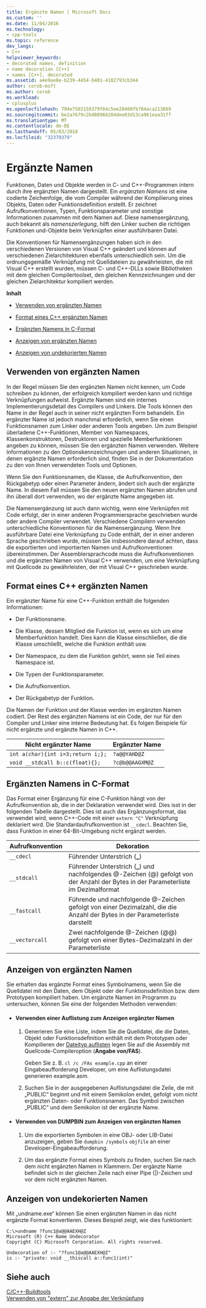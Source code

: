 ```yaml
---
title: Ergänzte Namen | Microsoft Docs
ms.custom: ''
ms.date: 11/04/2016
ms.technology:
- cpp-tools
ms.topic: reference
dev_langs:
- C++
helpviewer_keywords:
- decorated names, definition
- name decoration [C++]
- names [C++], decorated
ms.assetid: a4e9ae8e-b239-4454-b401-4102793cb344
author: corob-msft
ms.author: corob
ms.workload:
- cplusplus
ms.openlocfilehash: 794e7583158379f84c5ee20408fb784aca213669
ms.sourcegitcommit: be2a7679c2bd80968204dee03d13ca961eaa31ff
ms.translationtype: MT
ms.contentlocale: de-DE
ms.lasthandoff: 05/03/2018
ms.locfileid: "32379379"
---
```

# <a name="decorated-names"></a>Ergänzte Namen
Funktionen, Daten und Objekte werden in C- und C++-Programmen intern durch ihre ergänzten Namen dargestellt. Ein *ergänzten Namens* ist eine codierte Zeichenfolge, die vom Compiler während der Kompilierung eines Objekts, Daten oder Funktionsdefinition erstellt. Er zeichnet Aufrufkonventionen, Typen, Funktionsparameter und sonstige Informationen zusammen mit dem Namen auf. Diese namensergänzung, auch bekannt als *namenszerlegung*, hilft den Linker suchen die richtigen Funktionen und-Objekte beim Verknüpfen einer ausführbaren Datei.  
  
 Die Konventionen für Namensergänzungen haben sich in den verschiedenen Versionen von Visual C++ geändert und können auf verschiedenen Zielarchitekturen ebenfalls unterschiedlich sein. Um die ordnungsgemäße Verknüpfung mit Quelldateien zu gewährleisten, die mit Visual C++ erstellt wurden, müssen C- und C++-DLLs sowie Bibliotheken mit dem gleichen Compilertoolset, den gleichen Kennzeichnungen und der gleichen Zielarchitektur kompiliert werden.  
  
 **Inhalt**  
  
-   [Verwenden von ergänzten Namen](#Using)  
  
-   [Format eines C++ ergänzten Namen](#Format)  
  
-   [Ergänzten Namens in C-Format](#FormatC)  
  
-   [Anzeigen von ergänzten Namen](#Viewing)  
  
-   [Anzeigen von undekorierten Namen](#Undecorated)  
  
##  <a name="Using"></a> Verwenden von ergänzten Namen  
 In der Regel müssen Sie den ergänzten Namen nicht kennen, um Code schreiben zu können, der erfolgreich kompiliert werden kann und richtige Verknüpfungen aufweist. Ergänzte Namen sind ein internes Implementierungsdetail des Compilers und Linkers. Die Tools können den Name in der Regel auch in seiner nicht ergänzten Form behandeln. Ein ergänzter Name ist jedoch manchmal erforderlich, wenn Sie einen Funktionsnamen zum Linker oder anderen Tools angeben. Um zum Beispiel überladene C++-Funktionen, Member von Namespaces, Klassenkonstruktoren, Destruktoren und spezielle Memberfunktionen angeben zu können, müssen Sie den ergänzten Namen verwenden. Weitere Informationen zu den Optionskennzeichnungen und anderen Situationen, in denen ergänzte Namen erforderlich sind, finden Sie in der Dokumentation zu den von Ihnen verwendeten Tools und Optionen.  
  
 Wenn Sie den Funktionsnamen, die Klasse, die Aufrufkonvention, den Rückgabetyp oder einen Parameter ändern, ändert sich auch der ergänzte Name. In diesem Fall müssen Sie den neuen ergänzten Namen abrufen und ihn überall dort verwenden, wo der ergänzte Name angegeben ist.  
  
 Die Namensergänzung ist auch dann wichtig, wenn eine Verknüpfen mit Code erfolgt, der in einer anderen Programmiersprache geschrieben wurde oder andere Compiler verwendet. Verschiedene Compilern verwenden unterschiedliche Konventionen für die Namensergänzung. Wenn Ihre ausführbare Datei eine Verknüpfung zu Code enthält, der in einer anderen Sprache geschrieben wurde, müssen Sie insbesondere darauf achten, dass die exportierten und importierten Namen und Aufrufkonventionen übereinstimmen. Der Assemblersprachcode muss die Aufrufkonventionen und die ergänzten Namen von Visual C++ verwenden, um eine Verknüpfung mit Quellcode zu gewährleisten, der mit Visual C++ geschrieben wurde.  
  
##  <a name="Format"></a> Format eines C++ ergänzten Namen  
 Ein ergänzter Name für eine C++-Funktion enthält die folgenden Informationen:  
  
-   Der Funktionsname.  
  
-   Die Klasse, dessen Mitglied die Funktion ist, wenn es sich um eine Memberfunktion handelt. Dies kann die Klasse einschließen, die die Klasse umschließt, welche die Funktion enthält usw.  
  
-   Der Namespace, zu dem die Funktion gehört, wenn sie Teil eines Namespace ist.  
  
-   Die Typen der Funktionsparameter.  
  
-   Die Aufrufkonvention.  
  
-   Der Rückgabetyp der Funktion.  
  
 Die Namen der Funktion und der Klasse werden im ergänzten Namen codiert. Der Rest des ergänzten Namens ist ein Code, der nur für den Compiler und Linker eine interne Bedeutung hat. Es folgen Beispiele für nicht ergänzte und ergänzte Namen in C++.  
  
|Nicht ergänzter Name|Ergänzter Name|  
|----------------------|--------------------|  
|`int a(char){int i=3;return i;};`|`?a@@YAHD@Z`|  
|`void __stdcall b::c(float){};`|`?c@b@@AAGXM@Z`|  
  
##  <a name="FormatC"></a> Ergänzten Namens in C-Format  
 Das Format einer Ergänzung für eine C-Funktion hängt von der Aufrufkonvention ab, die in der Deklaration verwendet wird. Dies isst in der folgenden Tabelle dargestellt. Dies ist auch das Ergänzungsformat, das verwendet wird, wenn C++-Code mit einer `extern "C"` Verknüpfung deklariert wird. Die Standardaufrufkonvention ist `__cdecl`. Beachten Sie, dass Funktion in einer 64-Bit-Umgebung nicht ergänzt werden.  
  
|Aufrufkonvention|Dekoration|  
|------------------------|----------------|  
|`__cdecl`|Führender Unterstrich (**_**)|  
|`__stdcall`|Führender Unterstrich (**_**) und nachfolgendes @-Zeichen (@) gefolgt von der Anzahl der Bytes in der Parameterliste im Dezimalformat|  
|`__fastcall`|Führende und nachfolgende @-Zeichen gefolgt von einer Dezimalzahl, die die Anzahl der Bytes in der Parameterliste darstellt|  
|`__vectorcall`|Zwei nachfolgende @-Zeichen (@@) gefolgt von einer Bytes-Dezimalzahl in der Parameterliste|  
  
##  <a name="Viewing"></a> Anzeigen von ergänzten Namen  
 Sie erhalten das ergänzte Format eines Symbolnamens, wenn Sie die Quelldatei mit den Daten, dem Objekt oder der Funktionsdefinition bzw. dem Prototypen kompiliert haben. Um ergänzte Namen im Programm zu untersuchen, können Sie eine der folgenden Methoden verwenden:  
  
-   #### <a name="to-use-a-listing-to-view-decorated-names"></a>Verwenden einer Auflistung zum Anzeigen ergänzter Namen  
  
    1.  Generieren Sie eine Liste, indem Sie die Quelldatei, die die Daten, Objekt oder Funktionsdefinition enthält mit dem Prototypen oder Kompilieren der [Dateityp auflisten](../../build/reference/fa-fa-listing-file.md) legen Sie auf die Assembly mit Quellcode-Compileroption (**Angabe von/FAS**).  
  
         Geben Sie z. B. `cl /c /FAs example.cpp` an einer Eingabeaufforderung Developer, um eine Auflistungsdatei generieren example.asm.  
  
    2.  Suchen Sie in der ausgegebenen Auflistungsdatei die Zeile, die mit „PUBLIC“ beginnt und mit einem Semikolon endet, gefolgt vom nicht ergänzten Daten- oder Funktionsnamen. Das Symbol zwischen „PUBLIC“ und dem Semikolon ist der ergänzte Name.  
  
-   #### <a name="to-use-dumpbin-to-view-decorated-names"></a>Verwenden von DUMPBIN zum Anzeigen von ergänzten Namen  
  
    1.  Um die exportierten Symbolen in eine OBJ- oder LIB-Datei anzuzeigen, geben Sie `dumpbin /symbols` `objfile` an einer Developer-Eingabeaufforderung.  
  
    2.  Um das ergänzte Format eines Symbols zu finden, suchen Sie nach dem nicht ergänzten Namen in Klammern. Der ergänzte Name befindet sich in der gleichen Zeile nach einer Pipe (&#124;)-Zeichen und vor dem nicht ergänzten Namen.  
  
##  <a name="Undecorated"></a> Anzeigen von undekorierten Namen  
 Mit „undname.exe“ können Sie einen ergänzten Namen in das nicht ergänzte Format konvertieren. Dieses Beispiel zeigt, wie dies funktioniert:  
  
```  
C:\>undname ?func1@a@@AAEXH@Z  
Microsoft (R) C++ Name Undecorator  
Copyright (C) Microsoft Corporation. All rights reserved.  
  
Undecoration of :- "?func1@a@@AAEXH@Z"  
is :- "private: void __thiscall a::func1(int)"  
```  
  
## <a name="see-also"></a>Siehe auch  
 [C/C++-Buildtools](../../build/reference/c-cpp-build-tools.md)   
 [Verwenden von "extern" zur Angabe der Verknüpfung](../../cpp/using-extern-to-specify-linkage.md)